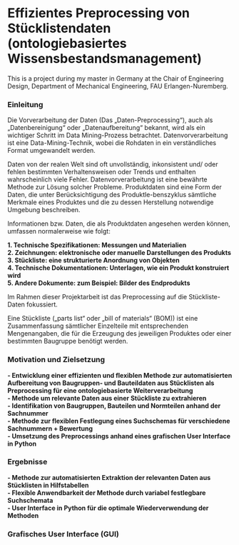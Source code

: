 # Effizientes Preprocessing von Stücklistendaten (ontologiebasiertes Wissensbestandsmanagement)

This is a project during my master in Germany at the Chair of Engineering Design, Department of Mechanical Engineering, FAU Erlangen-Nuremberg.

### Einleitung
Die Vorverarbeitung der Daten (Das „Daten-Preprocessing“), auch als „Datenbereinigung“ oder „Datenaufbereitung“ bekannt, wird als ein wichtiger Schritt im Data Mining-Prozess betrachtet. Datenvorverarbeitung ist eine Data-Mining-Technik, wobei die Rohdaten in ein verständliches Format umgewandelt werden.

Daten von der realen Welt sind oft unvollständig, inkonsistent und/ oder fehlen bestimmten Verhaltensweisen oder Trends und enthalten wahrscheinlich viele Fehler. Datenvorverarbeitung ist eine bewährte Methode zur Lösung solcher Probleme.
Produktdaten sind eine Form der Daten, die unter Berücksichtigung des Produktle-benszyklus sämtliche Merkmale eines Produktes und die zu dessen Herstellung notwendige Umgebung beschreiben.

Informationen bzw. Daten, die als Produktdaten angesehen werden können, umfassen normalerweise wie folgt:

**1. Technische Spezifikationen: Messungen und Materialien**<br />
**2. Zeichnungen: elektronische oder manuelle Darstellungen des Produkts**<br />
**3. Stückliste: eine strukturierte Anordnung von Objekten**<br />
**4. Technische Dokumentationen: Unterlagen, wie ein Produkt konstruiert wird**<br />
**5. Andere Dokumente: zum Beispiel: Bilder des Endprodukts**<br />

Im Rahmen dieser Projektarbeit ist das Preprocessing auf die Stückliste-Daten fokussiert.

Eine Stückliste („parts list“ oder „bill of materials“ (BOM)) ist eine Zusammenfassung sämtlicher Einzelteile mit entsprechenden Mengenangaben, die für die Erzeugung des jeweiligen Produktes oder einer bestimmten Baugruppe benötigt werden.

### Motivation und Zielsetzung
**- Entwicklung einer effizienten und flexiblen Methode zur automatisierten Aufbereitung von Baugruppen- und  Bauteildaten aus Stücklisten als Preprocessing für eine ontologiebasierte Weiterverarbeitung**<br />
**- Methode um relevante Daten aus einer Stückliste zu extrahieren**<br />
**- Identifikation von Baugruppen, Bauteilen und Normteilen anhand der Sachnummer**<br />
**- Methode zur flexiblen Festlegung eines Suchschemas für verschiedene Sachnummern + Bewertung**<br />
**- Umsetzung des Preprocessings anhand eines grafischen User Interface in Python**<br />

### Ergebnisse
**- Methode zur automatisierten Extraktion der relevanten Daten aus Stücklisten in Hilfstabellen**<br />
**- Flexible Anwendbarkeit der Methode durch variabel festlegbare Suchschemata**<br />
**- User Interface in Python für die optimale Wiederverwendung der Methoden**<br />

### Grafisches User Interface (GUI)


